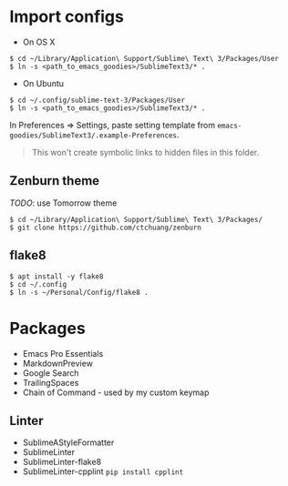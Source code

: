 # Import configs

- On OS X

```console
$ cd ~/Library/Application\ Support/Sublime\ Text\ 3/Packages/User
$ ln -s <path_to_emacs_goodies>/SublimeText3/* .
```

- On Ubuntu

```console
$ cd ~/.config/sublime-text-3/Packages/User
$ ln -s <path_to_emacs_goodies>/SublimeText3/* .
```

In Preferences => Settings, paste setting template from `emacs-goodies/SublimeText3/.example-Preferences`.

> This won't create symbolic links to hidden files in this folder.

## Zenburn theme

*TODO*: use Tomorrow theme

```console
$ cd ~/Library/Application\ Support/Sublime\ Text\ 3/Packages/
$ git clone https://github.com/ctchuang/zenburn
```

## flake8
```console
$ apt install -y flake8
$ cd ~/.config
$ ln -s ~/Personal/Config/flake8 .
```

# Packages

- Emacs Pro Essentials
- MarkdownPreview
- Google Search
- TrailingSpaces
- Chain of Command - used by my custom keymap

## Linter

- SublimeAStyleFormatter
- SublimeLinter
- SublimeLinter-flake8
- SublimeLinter-cpplint
  ```pip install cpplint```
